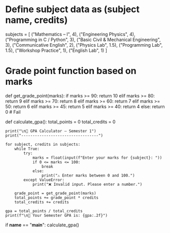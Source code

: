 # Define subject data as (subject name, credits)
subjects = [
    ("Mathematics – I", 4),
    ("Engineering Physics", 4),
    ("Programming in C / Python", 3),
    ("Basic Civil & Mechanical Engineering", 3),
    ("Communicative English", 2),
    ("Physics Lab", 1.5),
    ("Programming Lab", 1.5),
    ("Workshop Practice", 1),
    ("English Lab", 1)
]

# Grade point function based on marks
def get_grade_point(marks):
    if marks >= 90:
        return 10
    elif marks >= 80:
        return 9
    elif marks >= 70:
        return 8
    elif marks >= 60:
        return 7
    elif marks >= 50:
        return 6
    elif marks >= 45:
        return 5
    elif marks >= 40:
        return 4
    else:
        return 0  # Fail

def calculate_gpa():
    total_points = 0
    total_credits = 0

    print("\n📘 GPA Calculator – Semester 1")
    print("----------------------------------")

    for subject, credits in subjects:
        while True:
            try:
                marks = float(input(f"Enter your marks for {subject}: "))
                if 0 <= marks <= 100:
                    break
                else:
                    print("⚠️ Enter marks between 0 and 100.")
            except ValueError:
                print("❌ Invalid input. Please enter a number.")
        
        grade_point = get_grade_point(marks)
        total_points += grade_point * credits
        total_credits += credits

    gpa = total_points / total_credits
    print(f"\n🎯 Your Semester GPA is: {gpa:.2f}")

if __name__ == "__main__":
    calculate_gpa()

